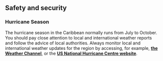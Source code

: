 ## Safety and security

### **Hurricane Season**

The hurricane season in the Caribbean normally runs from July to October. You should pay close attention to local and international weather reports and follow the advice of local authorities. Always monitor local and international weather updates for the region by accessing, for example, [**the Weather Channel**](http://www.weather.com/), or the [**US National Hurricane Centre website**](http://www.nhc.noaa.gov/).
